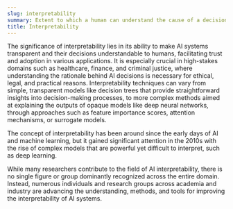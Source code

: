 ```yaml
---
slug: interpretability
summary: Extent to which a human can understand the cause of a decision made by an AI system.
title: Interpretability
---
```


The significance of interpretability lies in its ability to make AI systems transparent and their decisions understandable to humans, facilitating trust and adoption in various applications. It is especially crucial in high-stakes domains such as healthcare, finance, and criminal justice, where understanding the rationale behind AI decisions is necessary for ethical, legal, and practical reasons. Interpretability techniques can vary from simple, transparent models like decision trees that provide straightforward insights into decision-making processes, to more complex methods aimed at explaining the outputs of opaque models like deep neural networks, through approaches such as feature importance scores, attention mechanisms, or surrogate models.

The concept of interpretability has been around since the early days of AI and machine learning, but it gained significant attention in the 2010s with the rise of complex models that are powerful yet difficult to interpret, such as deep learning.

While many researchers contribute to the field of AI interpretability, there is no single figure or group dominantly recognized across the entire domain. Instead, numerous individuals and research groups across academia and industry are advancing the understanding, methods, and tools for improving the interpretability of AI systems.
